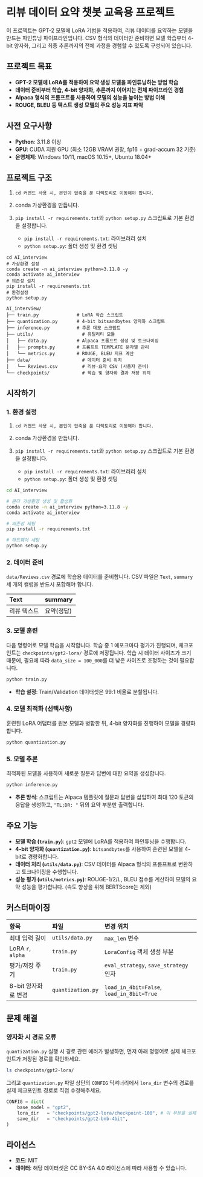 # 리뷰 데이터 요약 챗봇 교육용 프로젝트

이 프로젝트는 GPT-2 모델에 LoRA 기법을 적용하여, 리뷰 데이터를 요약하는 모델을 만드는 파인튜닝 파이프라인입니다. CSV 형식의 데이터만 준비하면 모델 학습부터 4-bit 양자화, 그리고 최종 추론까지의 전체 과정을 경험할 수 있도록 구성되어 있습니다.

## 프로젝트 목표

-   **GPT-2 모델에 LoRA를 적용하여 요약 생성 모델을 파인튜닝하는 방법 학습**
-   **데이터 준비부터 학습, 4-bit 양자화, 추론까지 이어지는 전체 파이프라인 경험**
-   **Alpaca 형식의 프롬프트를 사용하여 모델의 성능을 높이는 방법 이해**
-   **ROUGE, BLEU 등 텍스트 생성 모델의 주요 성능 지표 파악**

## 사전 요구사항

-   **Python**: 3.11.8 이상
-   **GPU**: CUDA 지원 GPU (최소 12GB VRAM 권장, fp16 + grad-accum 32 기준)
-   **운영체제**: Windows 10/11, macOS 10.15+, Ubuntu 18.04+

## 프로젝트 구조
1. `cd 커맨드 사용 시, 본인이 압축을 푼 디렉토리로 이동해야 합니다.`

2. conda 가상환경을 만듭니다.

3. `pip install -r requirements.txt`와 `python setup.py` 스크립트로 기본 환경을 설정합니다.
    - `pip install -r requirements.txt`: 라이브러리 설치
    - `python setup.py`: 폴더 생성 및 환경 셋팅
```
cd AI_interview
# 가상환경 설정
conda create -n ai_interview python=3.11.8 -y
conda activate ai_interview
# 의존성 설치
pip install -r requirements.txt
# 환경설정
python setup.py
```

```text
AI_interview/
├── train.py              # LoRA 학습 스크립트
├── quantization.py       # 4-bit bitsandbytes 양자화 스크립트
├── inference.py          # 추론 데모 스크립트
├── utils/                  # 유틸리티 모듈
│   ├── data.py           # Alpaca 프롬프트 생성 및 토크나이징
│   ├── prompts.py        # 프롬프트 TEMPLATE 문자열 관리
│   └── metrics.py        # ROUGE, BLEU 지표 계산
├── data/                   # 데이터 준비 위치
│   └── Reviews.csv         # 리뷰·요약 CSV (사용자 준비)
└── checkpoints/            # 학습 및 양자화 결과 저장 위치
```

## 시작하기

### 1. 환경 설정

1. `cd 커맨드 사용 시, 본인이 압축을 푼 디렉토리로 이동해야 합니다.`

2. conda 가상환경을 만듭니다.

3. `pip install -r requirements.txt`와 `python setup.py` 스크립트로 기본 환경을 설정합니다.
    - `pip install -r requirements.txt`: 라이브러리 설치
    - `python setup.py`: 폴더 생성 및 환경 셋팅

```bash
cd AI_interview

# 콘다 가상환경 생성 및 활성화
conda create -n ai_interview python=3.11.8 -y
conda activate ai_interview

# 의존성 세팅
pip install -r requirements.txt

# 하드웨어 세팅
python setup.py
```

### 2. 데이터 준비

`data/Reviews.csv` 경로에 학습용 데이터를 준비합니다. CSV 파일은 `Text`, `summary` 세 개의 컬럼을 반드시 포함해야 합니다.

| Text        | summary      |
| :---------- | :----------- |
| 리뷰 텍스트 | 요약(정답)   |

### 3. 모델 훈련

다음 명령어로 모델 학습을 시작합니다. 학습 중 1 에포크마다 평가가 진행되며, 체크포인트는 `checkpoints/gpt2-lora/` 경로에 저장됩니다.
학습 시 데이터 사이즈가 크기 때문에, 필요에 따라 `data_size = 100_000`를 더 낮은 사이즈로 조정하는 것이 필요합니다.
```bash
python train.py
```

-   **학습 설정**: Train/Validation 데이터셋은 99:1 비율로 분할됩니다.

### 4. 모델 최적화 (선택사항)

훈련된 LoRA 어댑터를 원본 모델과 병합한 뒤, 4-bit 양자화를 진행하여 모델을 경량화합니다.

```bash
python quantization.py
```

### 5. 모델 추론

최적화된 모델을 사용하여 새로운 질문과 답변에 대한 요약을 생성합니다.

```bash
python inference.py
```
-   **추론 방식**: 스크립트는 Alpaca 템플릿에 질문과 답변을 삽입하여 최대 120 토큰의 응답을 생성하고, `"TL;DR: "` 뒤의 요약 부분만 출력합니다.

## 주요 기능

-   **모델 학습 (`train.py`)**: `gpt2` 모델에 LoRA를 적용하여 파인튜닝을 수행합니다.
-   **4-bit 양자화 (`quantization.py`)**: `bitsandbytes`를 사용하여 훈련된 모델을 4-bit로 경량화합니다.
-   **데이터 처리 (`utils/data.py`)**: CSV 데이터를 Alpaca 형식의 프롬프트로 변환하고 토크나이징을 수행합니다.
-   **성능 평가 (`utils/metrics.py`)**: ROUGE-1/2/L, BLEU 점수를 계산하여 모델의 요약 성능을 평가합니다. (속도 향상을 위해 BERTScore는 제외)

## 커스터마이징

| 항목                 | 파일                 | 변경 위치                          |
| :------------------- | :------------------- | :--------------------------------- |
| 최대 입력 길이       | `utils/data.py`      | `max_len` 변수                     |
| LoRA `r`, `alpha`      | `train.py`           | `LoraConfig` 객체 생성 부분        |
| 평가/저장 주기       | `train.py`           | `eval_strategy`, `save_strategy` 인자 |
| 8-bit 양자화로 변경  | `quantization.py`    | `load_in_4bit=False`, `load_in_8bit=True` |

## 문제 해결

### 양자화 시 경로 오류

`quantization.py` 실행 시 경로 관련 에러가 발생하면, 먼저 아래 명령어로 실제 체크포인트가 저장된 경로를 확인하세요.

```bash
ls checkpoints/gpt2-lora/
```

그리고 `quantization.py` 파일 상단의 `CONFIG` 딕셔너리에서 `lora_dir` 변수의 경로를 실제 체크포인트 경로로 직접 수정해주세요.

```python
CONFIG = dict(
    base_model = "gpt2",
    lora_dir   = "checkpoints/gpt2-lora/checkpoint-100", # 이 부분을 실제 경로로 수정!
    save_dir   = "checkpoints/gpt2-bnb-4bit",
)
```

## 라이선스

-   **코드**: MIT
-   **데이터**: 해당 데이터셋은 CC BY-SA 4.0 라이선스에 따라 사용할 수 있습니다.
